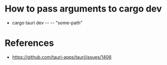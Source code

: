 # How to pass arguments to cargo dev

- cargo tauri dev -- -- "some-path"

# References

- https://github.com/tauri-apps/tauri/issues/1406
  
